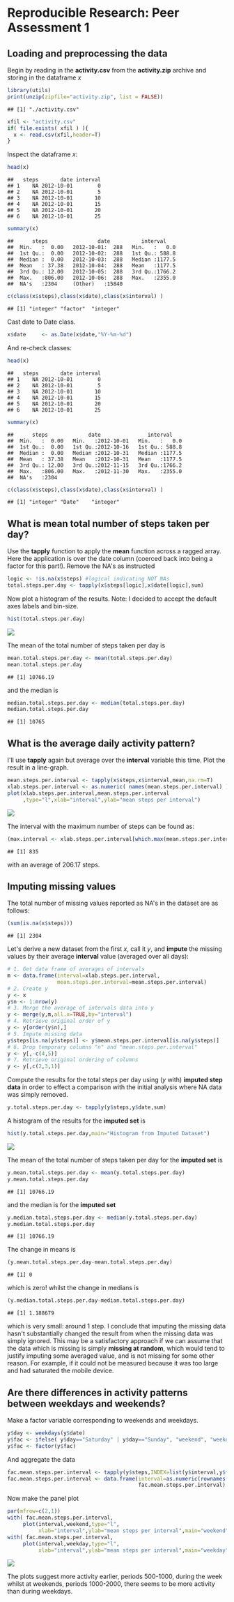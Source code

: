 # Reproducible Research: Peer Assessment 1


## Loading and preprocessing the data
Begin by reading in the __activity.csv__ from the __activity.zip__ archive and storing in the dataframe $x$

```r
library(utils)
print(unzip(zipfile="activity.zip", list = FALSE))
```

```
## [1] "./activity.csv"
```

```r
xfil <- "activity.csv"
if( file.exists( xfil ) ){
  x <- read.csv(xfil,header=T)
}
```
Inspect the dataframe $x$:

```r
head(x)
```

```
##   steps       date interval
## 1    NA 2012-10-01        0
## 2    NA 2012-10-01        5
## 3    NA 2012-10-01       10
## 4    NA 2012-10-01       15
## 5    NA 2012-10-01       20
## 6    NA 2012-10-01       25
```

```r
summary(x)
```

```
##      steps                date          interval     
##  Min.   :  0.00   2012-10-01:  288   Min.   :   0.0  
##  1st Qu.:  0.00   2012-10-02:  288   1st Qu.: 588.8  
##  Median :  0.00   2012-10-03:  288   Median :1177.5  
##  Mean   : 37.38   2012-10-04:  288   Mean   :1177.5  
##  3rd Qu.: 12.00   2012-10-05:  288   3rd Qu.:1766.2  
##  Max.   :806.00   2012-10-06:  288   Max.   :2355.0  
##  NA's   :2304     (Other)   :15840
```

```r
c(class(x$steps),class(x$date),class(x$interval) )
```

```
## [1] "integer" "factor"  "integer"
```
Cast date to Date class.

```r
x$date     <- as.Date(x$date,"%Y-%m-%d")
```
And re-check classes:

```r
head(x)
```

```
##   steps       date interval
## 1    NA 2012-10-01        0
## 2    NA 2012-10-01        5
## 3    NA 2012-10-01       10
## 4    NA 2012-10-01       15
## 5    NA 2012-10-01       20
## 6    NA 2012-10-01       25
```

```r
summary(x)
```

```
##      steps             date               interval     
##  Min.   :  0.00   Min.   :2012-10-01   Min.   :   0.0  
##  1st Qu.:  0.00   1st Qu.:2012-10-16   1st Qu.: 588.8  
##  Median :  0.00   Median :2012-10-31   Median :1177.5  
##  Mean   : 37.38   Mean   :2012-10-31   Mean   :1177.5  
##  3rd Qu.: 12.00   3rd Qu.:2012-11-15   3rd Qu.:1766.2  
##  Max.   :806.00   Max.   :2012-11-30   Max.   :2355.0  
##  NA's   :2304
```

```r
c(class(x$steps),class(x$date),class(x$interval) )
```

```
## [1] "integer" "Date"    "integer"
```


## What is mean total number of steps taken per day?
Use the __tapply__ function to apply the __mean__ function across a ragged array. Here the application is over the date column (coerced back into being a factor for this part!). Remove the NA's as instructed

```r
logic <- !is.na(x$steps) #logical indicating NOT NAs
total.steps.per.day <- tapply(x$steps[logic],x$date[logic],sum)
```
Now plot a histogram of the results. Note: I decided to accept the default axes labels and bin-size.

```r
hist(total.steps.per.day)
```

![](PA1_template_files/figure-html/unnamed-chunk-6-1.png) 

The mean of the total number of steps taken per day is 

```r
mean.total.steps.per.day <- mean(total.steps.per.day)
mean.total.steps.per.day
```

```
## [1] 10766.19
```
and the median is 

```r
median.total.steps.per.day <- median(total.steps.per.day)
median.total.steps.per.day
```

```
## [1] 10765
```

## What is the average daily activity pattern?
I'll use __tapply__ again but average over the __interval__ variable this time. Plot the result in a line-graph.

```r
mean.steps.per.interval <- tapply(x$steps,x$interval,mean,na.rm=T)
xlab.steps.per.interval <- as.numeric( names(mean.steps.per.interval) )
plot(xlab.steps.per.interval,mean.steps.per.interval
     ,type="l",xlab="interval",ylab="mean steps per interval")
```

![](PA1_template_files/figure-html/unnamed-chunk-9-1.png) 

The interval with the maximum number of steps can be found as:

```r
(max.interval <- xlab.steps.per.interval[which.max(mean.steps.per.interval)])
```

```
## [1] 835
```
with an average of 206.17 steps.


## Imputing missing values

The total number of missing values reported as NA's in the dataset are as follows:

```r
(sum(is.na(x$steps)))
```

```
## [1] 2304
```
Let's derive a new dataset from the first $x$, call it $y$, and __impute__ the missing values by their average __interval__ value (averaged over all days):

```r
# 1. Get data frame of averages of intervals
m <- data.frame(interval=xlab.steps.per.interval,
                mean.steps.per.interval=mean.steps.per.interval)
# 2. Create y
y <- x
y$n <- 1:nrow(y)
# 3. Merge the average of intervals data into y
y <- merge(y,m,all.x=TRUE,by="interval")
# 4. Retrieve original order of y
y <- y[order(y$n),]
# 5. Impute missing data
y$steps[is.na(y$steps)] <- y$mean.steps.per.interval[is.na(y$steps)]
# 6. Drop temporary columns "n" and "mean.steps.per.interval"
y <- y[,-c(4,5)]
# 7. Retrieve original ordering of columns
y <- y[,c(2,3,1)]
```
Compute the results for the total steps per day using ($y$ with) __imputed step data__ in order to effect a comparison with the initial analysis where NA data was simply removed.  

```r
y.total.steps.per.day <- tapply(y$steps,y$date,sum)
```
A histogram of the results for the __imputed set__ is

```r
hist(y.total.steps.per.day,main="Histogram from Imputed Dataset")
```

![](PA1_template_files/figure-html/unnamed-chunk-14-1.png) 

The mean of the total number of steps taken per day for the __imputed set__ is 

```r
y.mean.total.steps.per.day <- mean(y.total.steps.per.day)
y.mean.total.steps.per.day
```

```
## [1] 10766.19
```
and the median is for the __imputed set__ 

```r
y.median.total.steps.per.day <- median(y.total.steps.per.day)
y.median.total.steps.per.day
```

```
## [1] 10766.19
```
The change in means is

```r
(y.mean.total.steps.per.day-mean.total.steps.per.day)
```

```
## [1] 0
```
which is zero! whilst the change in medians is

```r
(y.median.total.steps.per.day-median.total.steps.per.day)
```

```
## [1] 1.188679
```
which is very small: around 1 step. I conclude that imputing the missing data hasn't substantially changed the result from when the missing data was simply ignored. This may be a satisfactory approach if we can assume that the data which is missing is simply __missing at random__, which would tend to justify imputing some averaged value, and is not missing for some other reason. For example, if it could not be measured because it was too large and had saturated the mobile device.




## Are there differences in activity patterns between weekdays and weekends?

Make a factor variable corresponding to weekends and weekdays.

```r
y$day <- weekdays(y$date)
y$fac <- ifelse( y$day=="Saturday" | y$day=="Sunday", "weekend", "weekday" )
y$fac <- factor(y$fac)
```
And aggregate the data

```r
fac.mean.steps.per.interval <- tapply(y$steps,INDEX=list(y$interval,y$fac),mean)
fac.mean.steps.per.interval <- data.frame(interval=as.numeric(rownames(fac.mean.steps.per.interval)),
                                          fac.mean.steps.per.interval)
```
Now make the panel plot

```r
par(mfrow=c(2,1))
with( fac.mean.steps.per.interval,
     plot(interval,weekend,type="l",
          xlab="interval",ylab="mean steps per interval",main="weekend", ylim=c(0,250)) )
with( fac.mean.steps.per.interval,
     plot(interval,weekday,type="l",
          xlab="interval",ylab="mean steps per interval",main="weekday", ylim=c(0,250)) )
```

![](PA1_template_files/figure-html/unnamed-chunk-21-1.png) 

The plots suggest more activity earlier, periods 500-1000, during the week whilst at weekends, periods 1000-2000, there seems to be more activity than during weekdays.


